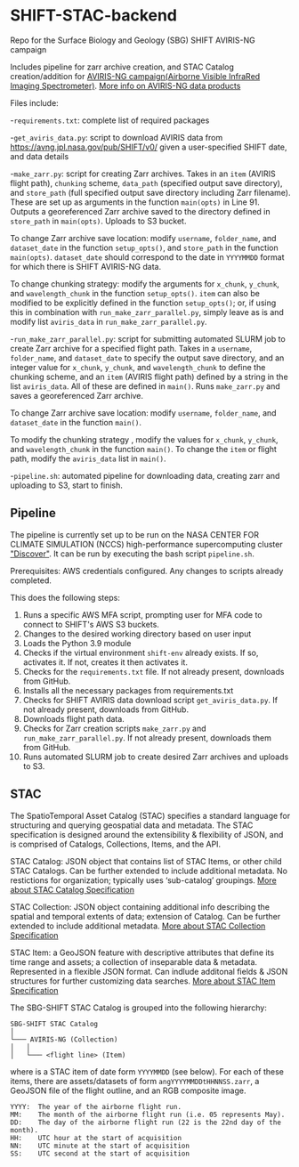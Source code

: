 # SHIFT-STAC-backend
Repo for the Surface Biology and Geology (SBG) SHIFT AVIRIS-NG campaign

Includes pipeline for zarr archive creation, and STAC Catalog creation/addition for [AVIRIS-NG campaign(Airborne Visible InfraRed Imaging Spectrometer)](https://avirisng.jpl.nasa.gov). [More info on AVIRIS-NG data products](https://avirisng.jpl.nasa.gov/dataportal/)

Files include:

-`requirements.txt`: complete list of required packages

-`get_aviris_data.py`: script to download AVIRIS data from https://avng.jpl.nasa.gov/pub/SHIFT/v0/ given a user-specified SHIFT date, and data details

-`make_zarr.py`: script for creating Zarr archives. Takes in an `item` (AVIRIS flight path), `chunking` scheme, `data_path` (specified output save directory), and `store_path` (full specified output save directory including Zarr filename). These are set up as arguments in the function `main(opts)` in Line 91. Outputs a georeferenced Zarr archive saved to the directory defined in `store_path` in `main(opts)`. Uploads to S3 bucket.

To change Zarr archive save location: modify `username`, `folder_name`, and `dataset_date` in the function `setup_opts()`, and `store_path` in the function ` main(opts)`. `dataset_date` should correspond to the date in `YYYYMMDD` format for which there is SHIFT AVIRIS-NG data. 

To change chunking strategy: modify the arguments for `x_chunk`, `y_chunk`, and `wavelength_chunk` in the function `setup_opts()`. `item` can also be modified to be explicitly defined in the function `setup_opts()`; or, if using this in combination with `run_make_zarr_parallel.py`, simply leave as is and modify list `aviris_data` in `run_make_zarr_parallel.py`.

-`run_make_zarr_parallel.py`: script for submitting automated SLURM job to create Zarr archive for a specified flight path. Takes in a `username`, `folder_name`, and `dataset_date` to specify the output save directory, and an integer value for `x_chunk`, `y_chunk`, and `wavelength_chunk` to define the chunking scheme, and an `item` (AVIRIS flight path) defined by a string in the list `aviris_data`. All of these are defined in `main()`. Runs `make_zarr.py` and saves a georeferenced Zarr archive. 

To change Zarr archive save location: modify `username`, `folder_name`, and `dataset_date` in the function `main()`. 

To modify the chunking strategy , modify the values for `x_chunk`, `y_chunk`, and `wavelength_chunk` in the function `main()`. To change the `item` or flight path, modify the `aviris_data` list in `main()`.

-`pipeline.sh`: automated pipeline for downloading data, creating zarr and uploading to S3, start to finish.

## Pipeline

The pipeline is currently set up to be run on the NASA CENTER FOR CLIMATE SIMULATION (NCCS) high-performance supercomputing cluster ["Discover"](https://www.nccs.nasa.gov/systems/discover). It can be run by executing the bash script `pipeline.sh`. 

Prerequisites: AWS credentials configured. Any changes to scripts already completed.

This does the following steps:
1. Runs a specific AWS MFA script, prompting user for MFA code to connect to SHIFT's AWS S3 buckets.
2. Changes to the desired working directory based on user input
3. Loads the Python 3.9 module
4. Checks if the virtual environment `shift-env` already exists. If so, activates it. If not, creates it then activates it.
6. Checks for the `requirements.txt` file. If not already present, downloads from GitHub.
7. Installs all the necessary packages from requirements.txt
8. Checks for SHIFT AVIRIS data download script `get_aviris_data.py`. If not already present, downloads from GitHub.
9. Downloads flight path data.
10. Checks for Zarr creation scripts `make_zarr.py` and `run_make_zarr_parallel.py`. If not already present, downloads them from GitHub.
11. Runs automated SLURM job to create desired Zarr archives and uploads to S3.

## STAC
The SpatioTemporal Asset Catalog (STAC) specifies a standard language for structuring and querying geospatial data and metadata. The STAC specification is designed around the extensibility & flexibility of JSON, and is comprised of Catalogs, Collections, Items, and the API.

STAC Catalog: JSON object that contains list of STAC Items, or other child STAC Catalogs. Can be further extended to include additional metadata. No restictions for organization; typically uses ‘sub-catalog’ groupings. [More about STAC Catalog Specification](https://github.com/radiantearth/stac-spec/tree/master/catalog-spec)

STAC Collection: JSON object containing additional info describing the spatial and temporal extents of data; extension of Catalog. Can be further extended to include additional metadata. [More about STAC Collection Specification](https://github.com/radiantearth/stac-spec/blob/master/collection-spec/collection-spec.md)

STAC Item: a GeoJSON feature with descriptive attributes that define its time range and assets; a collection of inseparable data & metadata. Represented in a flexible JSON format. Can indlude additonal fields & JSON structures for further customizing data searches. [More about STAC Item Specification](https://github.com/radiantearth/stac-spec/blob/master/item-spec/item-spec.md)

The SBG-SHIFT STAC Catalog is grouped into the following hierarchy:
```
SBG-SHIFT STAC Catalog 
│
└─── AVIRIS-NG (Collection)
│   │
│   └─── <flight line> (Item)
```
where <flight line> is a STAC item of date form `YYYYMMDD` (see below). For each of these items, there are assets/datasets of form `angYYYYMMDDtHHNNSS.zarr`, a GeoJSON file of the flight outline, and an RGB composite image. 
```  
YYYY:  The year of the airborne flight run.
MM:    The month of the airborne flight run (i.e. 05 represents May).
DD:    The day of the airborne flight run (22 is the 22nd day of the month).
HH:    UTC hour at the start of acquisition
NN:    UTC minute at the start of acquisition
SS:    UTC second at the start of acquisition
```  

